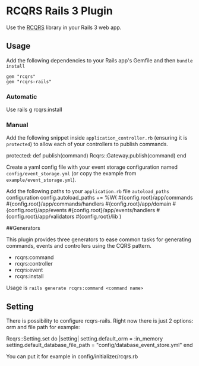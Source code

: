 # RCQRS Rails 3 Plugin

Use the [RCQRS](https://github.com/slashdotdash/rcqrs) library in your Rails 3 web app.

## Usage

Add the following dependencies to your Rails app's Gemfile and then `bundle install`

    gem "rcqrs"
    gem "rcqrs-rails"

### Automatic
Use rails g rcqrs:install 

### Manual

Add the following snippet inside `application_controller.rb` (ensuring it is `protected`) to allow each of your controllers to publish commands.

  protected:
    def publish(command)
      Rcqrs::Gateway.publish(command)
    end

Create a yaml config file with your event storage configuration named `config/event_storage.yml` (or copy the example from `example/event_storage.yml`).

Add the following paths to your `application.rb` file `autoload_paths` configuration
    config.autoload_paths += %W(
								  #{config.root}/app/commands
								  #{config.root}/app/commands/handlers
								  #{config.root}/app/domain
								  #{config.root}/app/events
								  #{config.root}/app/events/handlers
								  #{config.root}/app/validators
								  #{config.root}/lib
								)

##Generators

This plugin provides three generators to ease common tasks for generating commands, events and controllers using the CQRS pattern.

* rcqrs:command
* rcqrs:controller
* rcqrs:event
* rcqrs:install

Usage is `rails generate rcqrs:command <command name>`

## Setting

There is possibility to configure rcqrs-rails. Right now there is just 2 options: orm and file path for example:

  Rcqrs::Setting.set do |setting|
    setting.default_orm = :in_memory 
    setting.default_database_file_path = "config/database_event_store.yml" 
  end 

You can put it for example in config/initializer/rcqrs.rb
